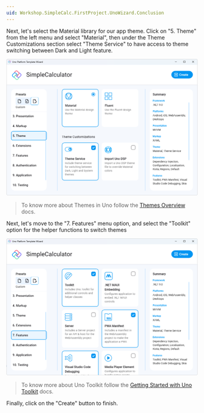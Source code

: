 ```yaml
---
uid: Workshop.SimpleCalc.FirstProject.UnoWizard.Conclusion
---
```

Next, let's select the Material library for our app theme. Click on "5. Theme" from the left menu and select "Material", then under the Theme Customizations section select "Theme Service" to have access to theme switching between Dark and Light feature.

![Uno Platform App template](../../art/Wizard/6.theme.png)

> To know more about Themes in Uno follow the [Themes Overview](https://aka.platform.uno/uno-themes) docs.

Next, let's move to the "7. Features" menu option, and select the "Toolkit" option for the helper functions to switch themes

![Uno Platform App template](../../art/Wizard/7.toolkit.png)

> To know more about Uno Toolkit follow the [Getting Started with Uno Toolkit](https://aka.platform.uno/uno-toolkit) docs.

 Finally, click on the "Create" button to finish.
